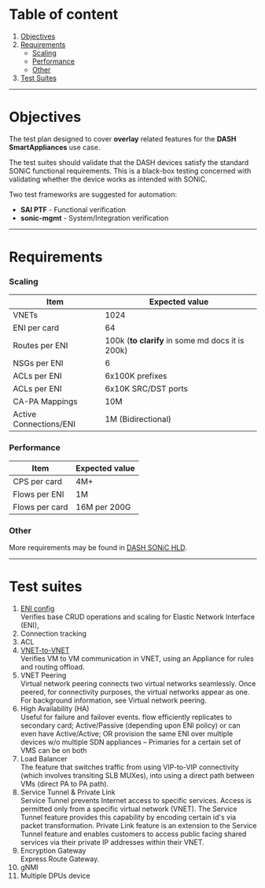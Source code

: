 # Table of content

1. [Objectives](#objectives)
2. [Requirements](#requirements)
    - [Scaling](#scaling)
    - [Performance](#performance)
    - [Other](#other)
3. [Test Suites](#test-suites)

---

# Objectives

The test plan designed to cover **overlay** related features for the **DASH SmartAppliances** use case.

The test suites should validate that the DASH devices satisfy the standard SONiC functional requirements. This is a black-box testing concerned with validating whether the device works as intended with SONiC.

Two test frameworks are suggested for automation:
- **SAI PTF** - Functional verification
- **sonic-mgmt** - System/Integration verification

---

# Requirements

### Scaling
| Item |	Expected value
|---|---
| VNETs | 1024
| ENI per card | 64
| Routes per ENI | 100k (**to clarify** in some md docs it is 200k)
| NSGs per ENI | 6
| ACLs per ENI | 6x100K prefixes
| ACLs per ENI | 6x10K SRC/DST ports
| CA-PA Mappings | 10M
| Active Connections/ENI | 1M (Bidirectional)

### Performance
| Item |	Expected value
|---|---
| CPS per card | 4M+
| Flows per ENI | 1M
| Flows per card | 16M per 200G

### Other

More requirements may be found in [DASH SONiC HLD](https://github.com/Azure/DASH/blob/main/documentation/general/design/dash-sonic-hld.md#15-design-considerations).

---

# Test suites

1. [ENI config](./eni.md)<br>
Verifies base CRUD operations and scaling for Elastic Network Interface (ENI),
1. Connection tracking
1. ACL
1. [VNET-to-VNET](./vnet.md)<br>
Verifies VM to VM communication in VNET, using an Appliance for rules and routing offload.
1. VNET Peering<br>
Virtual network peering connects two virtual networks seamlessly. Once peered, for connectivity purposes, the virtual networks appear as one. For background information, see Virtual network peering.
1. High Availability (HA)<br>
Useful for failure and failover events.
flow efficiently replicates to secondary card; Active/Passive (depending upon ENI policy) or can even have Active/Active; OR provision the same ENI over multiple devices w/o multiple SDN appliances – Primaries for a certain set of VMS can be on both
1. Load Balancer<br>
The feature that switches traffic from using VIP-to-VIP connectivity (which involves transiting SLB MUXes), into using a direct path between VMs (direct PA to PA path).
1. Service Tunnel & Private Link<br>
Service Tunnel prevents Internet access to specific services. Access is permitted only from a specific virtual network (VNET). The Service Tunnel feature provides this capability by encoding certain id's via packet transformation. Private Link feature is an extension to the Service Tunnel feature and enables customers to access public facing shared services via their private IP addresses within their VNET.
1. Encryption Gateway<br>
Express Route Gateway.
1. gNMI
1. Multiple DPUs device
